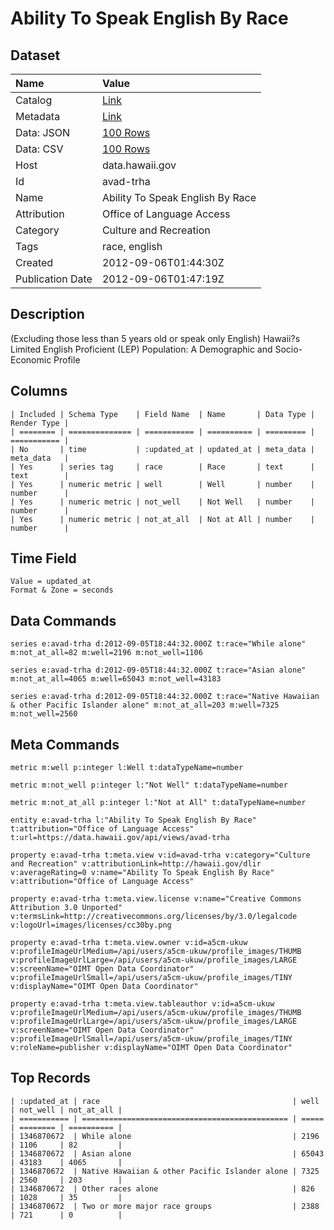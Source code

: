 # Ability To Speak English By Race

## Dataset

| Name | Value |
| :--- | :---- |
| Catalog | [Link](https://catalog.data.gov/dataset/ability-to-speak-english-by-race-db919) |
| Metadata | [Link](https://data.hawaii.gov/api/views/avad-trha) |
| Data: JSON | [100 Rows](https://data.hawaii.gov/api/views/avad-trha/rows.json?max_rows=100) |
| Data: CSV | [100 Rows](https://data.hawaii.gov/api/views/avad-trha/rows.csv?max_rows=100) |
| Host | data.hawaii.gov |
| Id | avad-trha |
| Name | Ability To Speak English By Race |
| Attribution | Office of Language Access |
| Category | Culture and Recreation |
| Tags | race, english |
| Created | 2012-09-06T01:44:30Z |
| Publication Date | 2012-09-06T01:47:19Z |

## Description

(Excluding those less than 5 years old or speak only English) Hawaii?s Limited English Proficient (LEP) Population: A Demographic and Socio-Economic Profile

## Columns

```ls
| Included | Schema Type    | Field Name  | Name       | Data Type | Render Type |
| ======== | ============== | =========== | ========== | ========= | =========== |
| No       | time           | :updated_at | updated_at | meta_data | meta_data   |
| Yes      | series tag     | race        | Race       | text      | text        |
| Yes      | numeric metric | well        | Well       | number    | number      |
| Yes      | numeric metric | not_well    | Not Well   | number    | number      |
| Yes      | numeric metric | not_at_all  | Not at All | number    | number      |
```

## Time Field

```ls
Value = updated_at
Format & Zone = seconds
```

## Data Commands

```ls
series e:avad-trha d:2012-09-05T18:44:32.000Z t:race="While alone" m:not_at_all=82 m:well=2196 m:not_well=1106

series e:avad-trha d:2012-09-05T18:44:32.000Z t:race="Asian alone" m:not_at_all=4065 m:well=65043 m:not_well=43183

series e:avad-trha d:2012-09-05T18:44:32.000Z t:race="Native Hawaiian & other Pacific Islander alone" m:not_at_all=203 m:well=7325 m:not_well=2560
```

## Meta Commands

```ls
metric m:well p:integer l:Well t:dataTypeName=number

metric m:not_well p:integer l:"Not Well" t:dataTypeName=number

metric m:not_at_all p:integer l:"Not at All" t:dataTypeName=number

entity e:avad-trha l:"Ability To Speak English By Race" t:attribution="Office of Language Access" t:url=https://data.hawaii.gov/api/views/avad-trha

property e:avad-trha t:meta.view v:id=avad-trha v:category="Culture and Recreation" v:attributionLink=http://hawaii.gov/dlir v:averageRating=0 v:name="Ability To Speak English By Race" v:attribution="Office of Language Access"

property e:avad-trha t:meta.view.license v:name="Creative Commons Attribution 3.0 Unported" v:termsLink=http://creativecommons.org/licenses/by/3.0/legalcode v:logoUrl=images/licenses/cc30by.png

property e:avad-trha t:meta.view.owner v:id=a5cm-ukuw v:profileImageUrlMedium=/api/users/a5cm-ukuw/profile_images/THUMB v:profileImageUrlLarge=/api/users/a5cm-ukuw/profile_images/LARGE v:screenName="OIMT Open Data Coordinator" v:profileImageUrlSmall=/api/users/a5cm-ukuw/profile_images/TINY v:displayName="OIMT Open Data Coordinator"

property e:avad-trha t:meta.view.tableauthor v:id=a5cm-ukuw v:profileImageUrlMedium=/api/users/a5cm-ukuw/profile_images/THUMB v:profileImageUrlLarge=/api/users/a5cm-ukuw/profile_images/LARGE v:screenName="OIMT Open Data Coordinator" v:profileImageUrlSmall=/api/users/a5cm-ukuw/profile_images/TINY v:roleName=publisher v:displayName="OIMT Open Data Coordinator"
```

## Top Records

```ls
| :updated_at | race                                           | well  | not_well | not_at_all | 
| =========== | ============================================== | ===== | ======== | ========== | 
| 1346870672  | While alone                                    | 2196  | 1106     | 82         | 
| 1346870672  | Asian alone                                    | 65043 | 43183    | 4065       | 
| 1346870672  | Native Hawaiian & other Pacific Islander alone | 7325  | 2560     | 203        | 
| 1346870672  | Other races alone                              | 826   | 1028     | 35         | 
| 1346870672  | Two or more major race groups                  | 2388  | 721      | 0          | 
```